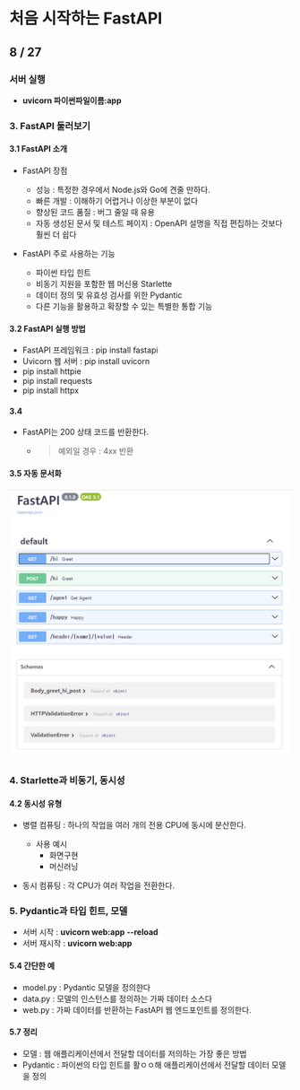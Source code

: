 # 처음 시작하는 FastAPI 

## 8 / 27

### 서버 실행

- **uvicorn 파이썬파일이름:app**

### 3. FastAPI 둘러보기

#### 3.1 FastAPI 소개

- FastAPI 장점

  - 성능 : 특정한 경우에서 Node.js와 Go에 견줄 만하다.
  - 빠른 개발 : 이해하기 어렵거나 이상한 부분이 없다
  - 향상된 코드 품질 : 버그 줄일 때 유용
  - 자동 생성된 문서 및 테스트 페이지 : OpenAPI 설명을 직접 편집하는 것보다 훨씬 더 쉽다

- FastAPI 주로 사용하는 기능

  - 파이썬 타입 힌트
  - 비동기 지원을 포함한 웹 머신용 Starlette
  - 데이터 정의 및 유효성 검사를 위한 Pydantic
  - 다른 기능을 활용하고 확장할 수 있는 특별한 통합 기능

#### 3.2 FastAPI 실행 방법

- FastAPI 프레임워크 : pip install fastapi
- Uvicorn 웹 서버 : pip install uvicorn
- pip install httpie
- pip install requests
- pip install httpx

#### 3.4

- FastAPI는 200 상태 코드를 반환한다.
  - > 예외일 경우 : 4xx 반환

#### 3.5 자동 문서화

<!-- http://localhost:8000/docs/ -->

![자동문서화 스크린 샷](FastAPI_docs.png)

### 4. Starlette과 비동기, 동시성

#### 4.2 동시성 유형

- 병렬 컴퓨팅 : 하나의 작업을 여러 개의 전용 CPU에 동시에 분산한다.
  - 사용 예시
    - 화면구현
    - 머신러닝

- 동시 컴퓨팅 : 각 CPU가 여러 작업을 전환한다.

### 5. Pydantic과 타입 힌트, 모델

- 서버 시작 : **uvicorn web:app --reload**
- 서버 재시작 : **uvicorn web:app**

#### 5.4 간단한 예

- model.py : Pydantic 모델을 정의한다
- data.py : 모델의 인스턴스를 정의하는 가짜 데이터 소스다
- web.py : 가짜 데이터를 반환하는 FastAPI 웹 엔드포인트를 정의한다.

#### 5.7 정리

- 모델 : 웹 애플리케이션에서 전달할 데이터를 저의하는 가장 좋은 방법
- Pydantic : 파이썬의 타입 힌트를 활ㅇㅇ해 애플리케이션에서 전달할 데이터 모델을 정의

